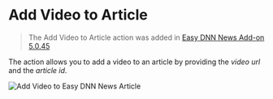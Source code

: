 # Add Video to Article

> The Add Video to Article action was added in [Easy DNN News Add-on 5.0.45](https://www.dnnsharp.com/download?p=EASYDNN&v=05.00.45)

The action allows you to add a video to an article by providing the _video url_ and the _article id_.

![Add Video to Easy DNN News Article](http://s3.amazonaws.com/static.dnnsharp.com/documentation/easydnnnews/add-video-to-easydnnnews-article.png "Add Video to Easy DNN News Article")